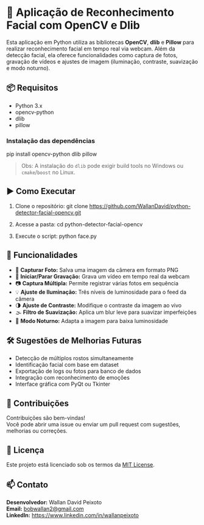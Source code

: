 # 🤖 Aplicação de Reconhecimento Facial com OpenCV e Dlib

Esta aplicação em Python utiliza as bibliotecas **OpenCV**, **dlib** e **Pillow** para realizar reconhecimento facial em tempo real via webcam. Além da detecção facial, ela oferece funcionalidades como captura de fotos, gravação de vídeos e ajustes de imagem (iluminação, contraste, suavização e modo noturno).

## 📦 Requisitos

- Python 3.x
- opencv-python
- dlib
- pillow

### Instalação das dependências

pip install opencv-python dlib pillow

> Obs: A instalação do `dlib` pode exigir build tools no Windows ou `cmake`/`boost` no Linux.

## ▶️ Como Executar

1. Clone o repositório:
git clone https://github.com/WallanDavid/python-detector-facial-opencv.git

2. Acesse a pasta:
cd python-detector-facial-opencv

3. Execute o script:
python face.py

## 🧠 Funcionalidades

- 📸 **Capturar Foto:** Salva uma imagem da câmera em formato PNG
- 🎥 **Iniciar/Parar Gravação:** Grava um vídeo em tempo real da webcam
- 📷 **Captura Múltipla:** Permite registrar várias fotos em sequência
- 💡 **Ajuste de Iluminação:** Três níveis de luminosidade para o feed da câmera
- 🌗 **Ajuste de Contraste:** Modifique o contraste da imagem ao vivo
- 🌫️ **Filtro de Suavização:** Aplica um blur leve para suavizar imperfeições
- 🌙 **Modo Noturno:** Adapta a imagem para baixa luminosidade

## 🛠️ Sugestões de Melhorias Futuras

- Detecção de múltiplos rostos simultaneamente
- Identificação facial com base em dataset
- Exportação de logs ou fotos para banco de dados
- Integração com reconhecimento de emoções
- Interface gráfica com PyQt ou Tkinter

## 🤝 Contribuições

Contribuições são bem-vindas!  
Você pode abrir uma issue ou enviar um pull request com sugestões, melhorias ou correções.

## 📜 Licença

Este projeto está licenciado sob os termos da [MIT License](LICENSE).

## 📫 Contato

**Desenvolvedor:** Wallan David Peixoto  
**Email:** bobwallan2@gmail.com  
**LinkedIn:** https://www.linkedin.com/in/wallanpeixoto
